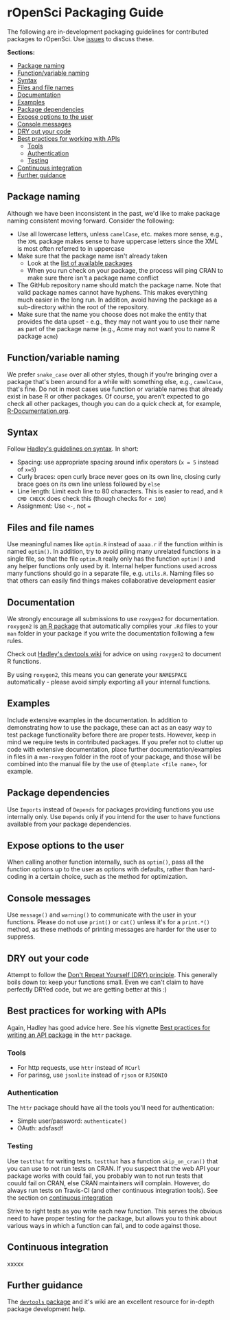 # rOpenSci Packaging Guide

The following are in-development packaging guidelines for contributed packages to rOpenSci. Use [issues](https://github.com/ropensci/packaging_guide/issues) to discuss these.

__Sections:__

* [Package naming](#pkgnaming)
* [Function/variable naming](#funvar)
* [Syntax](#syntax)
* [Files and file names](#files)
* [Documentation](#docs)
* [Examples](#egs)
* [Package dependencies](#deps)
* [Expose options to the user](#options)
* [Console messages](#messages)
* [DRY out your code](#dry)
* [Best practices for working with APIs](#apis)
    * [Tools](#tools)
    * [Authentication](#auth)
    * [Testing](#testing)
* [Continuous integration](#ci)
* [Further guidance](#further)

## <a href="#pkgnaming" name="pkgnaming"></a> Package naming

Although we have been inconsistent in the past, we'd like to make package naming consistent moving forward. Consider the following: 

* Use all lowercase letters, unless `camelCase`, etc. makes more sense, e.g., the `XML` package makes sense to have uppercase letters since the XML is most often referred to in uppercase
* Make sure that the package name isn't already taken 
    * Look at the [list of available packages](http://cran.rstudio.com/web/packages/available_packages_by_name.html)
    * When you run check on your package, the process will ping CRAN to make sure there isn't a package name conflict
* The GitHub repository name should match the package name. Note that valid package names cannot have hyphens. This makes everything much easier in the long run. In addition, avoid having the package as a sub-directory within the root of the repository.
* Make sure that the name you choose does not make the entity that provides the data upset - e.g., they may not want you to use their name as part of the package name (e.g., Acme may not want you to name R package `acme`)

## <a href="#funvar" name="funvar"></a> Function/variable naming

We prefer `snake_case` over all other styles, though if you're bringing over a package that's been around for a while with something else, e.g., `camelCase`, that's fine. Do not in most cases use function or variable names that already exist in base R or other packages. Of course, you aren't expected to go check all other packages, though you can do a quick check at, for example, [R-Documentation.org](http://www.rdocumentation.org/).

## <a href="#syntax" name="syntax"></a> Syntax

Follow [Hadley's guidelines on syntax](http://adv-r.had.co.nz/Style.html). In short: 

* Spacing: use appropriate spacing around infix operators (`x = 5` instead of `x=5`)
* Curly braces: open curly brace never goes on its own line, closing curly brace goes on its own line unless followed by `else`
* Line length: Limit each line to 80 characters. This is easier to read, and `R CMD CHECK` does check this (though checks for `< 100`)
* Assignment: Use `<-`, not `=`

## <a href="#files" name="files"></a> Files and file names

Use meaningful names like `optim.R` instead of `aaaa.r` if the function within is named `optim()`. In addition, try to avoid piling many unrelated functions in a single file, so that the file `optim.R` really only has the function `optim()` and any helper functions only used by it. Internal helper functions used across many functions should go in a separate file, e.g. `utils.R`. Naming files so that others can easily find things makes collaborative development easier

## <a href="#docs" name="docs"></a> Documentation

We strongly encourage all submissions to use `roxygen2` for documentation.  `roxygen2` is [an R package](http://cran.r-project.org/web/packages/roxygen2/index.html) that automatically compiles your `.Rd` files to your `man` folder in your package if you write the documentation following a few rules.

Check out [Hadley's devtools wiki](https://github.com/hadley/devtools/wiki/Documenting-functions) for advice on using `roxygen2` to document R functions.

By using `roxygen2`, this means you can generate your `NAMESPACE` automatically - please avoid simply exporting all your internal functions.

## <a href="#egs" name="egs"></a> Examples

Include extensive examples in the documentation. In addition to demonstrating how to use the package, these can act as an easy way to test package functionality before there are proper tests. However, keep in mind we require tests in contributed packages. If you prefer not to clutter up code with extensive documentation, place further documentation/examples in files in a `man-roxygen` folder in the root of your package, and those will be combined into the manual file by the use of `@template <file name>`, for example.

## <a href="#deps" name="deps"></a> Package dependencies

Use `Imports` instead of `Depends` for packages providing functions you use internally only. Use `Depends` only if you intend for the user to have functions available from your package dependencies.

## <a href="#options" name="options"></a> Expose options to the user

When calling another function internally, such as `optim()`, pass all the function options up to the user as options with defaults, rather than hard-coding in a certain choice, such as the method for optimization.

## <a href="#messages" name="messages"></a> Console messages

Use `message()` and `warning()` to communicate with the user in your functions. Please do not use `print()` or `cat()` unless it's for a `print.*()` method, as these methods of printing messages are harder for the user to suppress.

## <a href="#dry" name="dry"></a> DRY out your code

Attempt to follow the [Don't Repeat Yourself (DRY) principle](https://en.wikipedia.org/wiki/Don%27t_repeat_yourself). This generally boils down to: keep your functions small. Even we can't claim to have perfectly DRYed code, but we are getting better at this :)

## <a href="#apis" name="apis"></a> Best practices for working with APIs

Again, Hadley has good advice here. See his vignette [Best practices for writing an API package](http://cran.r-project.org/web/packages/httr/vignettes/api-packages.html) in the `httr` package.

### <a href="#tools" name="tools"></a> Tools

* For http requests, use `httr` instead of `RCurl`
* For parinsg, use `jsonlite` instead of `rjson` or `RJSONIO`

### <a href="#auth" name="auth"></a> Authentication

The `httr` package should have all the tools you'll need for authentication:

* Simple user/password: `authenticate()`
* OAuth: adsfasdf

### <a href="#testing" name="testing"></a> Testing

Use `testthat` for writing tests. `testthat` has a function `skip_on_cran()` that you can use to not run tests on CRAN. If you suspect that the web API your package works with could fail, you probably wan to not run tests that couuld fail on CRAN, else CRAN maintainers will complain. However, do always run tests on Travis-CI (and other continuous integration tools). See the section on [continuous integration](#ci)

Strive to right tests as you write each new function. This serves the obvious need to have proper testing for the package, but allows you to think about various ways in which a function can fail, and to code against those.

## <a href="#ci" name="ci"></a> Continuous integration

xxxxx

## <a href="#further" name="further"></a> Further guidance

The [`devtools` package](https://github.com/hadley/devtools) and it's wiki are an excellent resource for in-depth package development help.

